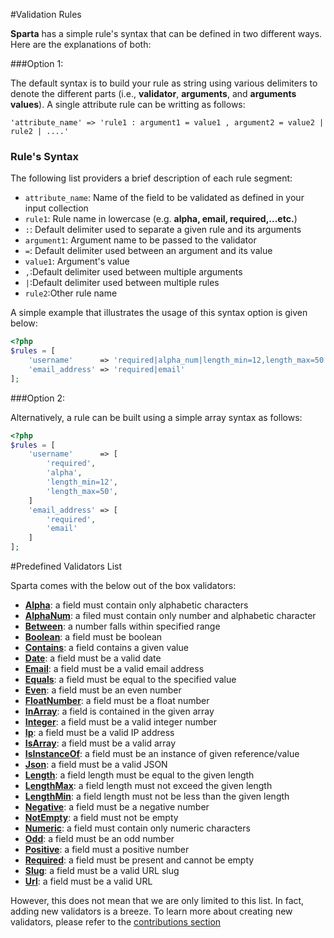 #Validation Rules

__Sparta__ has a simple rule's syntax that can be defined in two different ways. Here are the explanations of both:

###Option 1:

The default syntax is to build your rule as string using various delimiters to denote the different parts (i.e., __validator__, __arguments__, and __arguments values__). A single attribute rule can be writting as follows:
		
```	
'attribute_name' => 'rule1 : argument1 = value1 , argument2 = value2 | rule2 | ....' 
```

### <a name="rule-syntax-explaination"></a>Rule's Syntax

The following list providers a brief description of each rule segment:

* `attribute_name`: Name of the field to be validated as defined in your input collection 
* `rule1`: Rule name in lowercase (e.g. __alpha, email, required,...etc.__)  
* `:`: Default delimiter used to separate a given rule and its arguments
* `argument1`: Argument name to be passed to the validator 
* `=`:  Default delimiter used between an argument and its value 
* `value1`: Argument's value  
* `,`:Default delimiter used between multiple arguments
* `|`:Default delimiter used between multiple rules
* `rule2`:Other rule name 
       	      
A simple example that illustrates the usage of this syntax option is given below:
	
```php
<?php
$rules = [
	'username' 		=> 'required|alpha_num|length_min=12,length_max=50',
	'email_address' => 'required|email'
];
```


###Option 2:

Alternatively, a rule can be built using a simple array syntax as follows:


```php
<?php
$rules = [
	'username' 		=> [
		'required',
		'alpha',
		'length_min=12',
		'length_max=50',
	]
	'email_address' => [
		'required',
		'email'
	]
];
```

#<a name="validators-list"></a>Predefined Validators List

Sparta comes with the below out of the box validators:

* [**Alpha**](./alpha.md): a field must contain only alphabetic characters
* [**AlphaNum**](./alpha_num.md): a filed must contain only number and alphabetic character
* [**Between**](./between.md): a number falls within specified range
* [**Boolean**](./boolean.md): a field must be boolean
* [**Contains**](./contains.md): a field contains a given value
* [**Date**](./date.md): a field must be a valid date
* [**Email**](./email.md): a field must be a valid email address
* [**Equals**](./equals.md): a field must be equal to the specified value
* [**Even**](./equals.md): a field must be an even number
* [**FloatNumber**](./float_num.md): a field must be a float number
* [**InArray**](./in_array.md): a field is contained in the given array
* [**Integer**](./integer.md): a field must be a valid integer number
* [**Ip**](./ip.md): a field must be a valid IP address
* [**IsArray**](./is_array.md): a field must be a valid array 
* [**IsInstanceOf**](./is_instance_of.md): a field must be an instance of given reference/value
* [**Json**](./json.md): a field must be a valid JSON 
* [**Length**](./length.md): a field length must be equal to the given length
* [**LengthMax**](./length_max.md): a field length must not exceed the given length
* [**LengthMin**](./length_min.md): a field length must not be less than the given length
* [**Negative**](./length_min.md): a field must be a negative number
* [**NotEmpty**](./not_empty.md): a field must not be empty
* [**Numeric**](./numeric.md): a field must contain only numeric characters
* [**Odd**](./odd.md): a field must be an odd number
* [**Positive**](./positive.md): a field must a positive number  
* [**Required**](./required.md): a field must be present and cannot be empty  
* [**Slug**](./slug.md): a field must be a valid URL slug 
* [**Url**](./url.md): a field must be a valid URL

However, this does not mean that we are only limited to this list. In fact, adding new validators is a breeze. To learn more about creating new validators, please refer to the [contributions section](contributions.md") 





